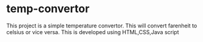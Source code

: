 # temp-convertor
This project is a simple temperature convertor. This will convert farenheit to celsius or vice versa. This is developed using HTML,CSS,Java script
